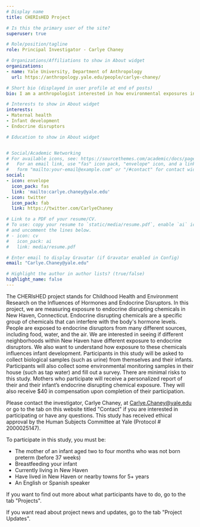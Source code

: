 ```yaml
---
# Display name
title: CHERIsHED Project 

# Is this the primary user of the site?
superuser: true

# Role/position/tagline
role: Principal Investigator - Carlye Chaney 

# Organizations/Affiliations to show in About widget
organizations:
- name: Yale University, Department of Anthropology
  url: https://anthropology.yale.edu/people/carlye-chaney/

# Short bio (displayed in user profile at end of posts)
bio: I am a anthropologist interested in how environmental exposures influence maternal and infant health.

# Interests to show in About widget
interests:
- Maternal health
- Infant development
- Endocrine disruptors

# Education to show in About widget


# Social/Academic Networking
# For available icons, see: https://sourcethemes.com/academic/docs/page-builder/#icons
#   For an email link, use "fas" icon pack, "envelope" icon, and a link in the
#   form "mailto:your-email@example.com" or "/#contact" for contact widget.
social:
- icon: envelope
  icon_pack: fas
  link: 'mailto:carlye.chaney@yale.edu'
- icon: twitter
  icon_pack: fab
  link: https://twitter.com/CarlyeChaney

# Link to a PDF of your resume/CV.
# To use: copy your resume to `static/media/resume.pdf`, enable `ai` icons in `params.toml`, 
# and uncomment the lines below.
# - icon: cv
#   icon_pack: ai
#   link: media/resume.pdf

# Enter email to display Gravatar (if Gravatar enabled in Config)
email: "Carlye.Chaney@yale.edu"

# Highlight the author in author lists? (true/false)
highlight_name: false
---
```


The CHERIsHED project stands for Childhood Health and Environment Research on the Influences of Hormones and Endocrine Disruptors. In this project, we are measuring exposure to endocrine disrupting chemicals in New Haven, Connecticut. Endocrine disrupting chemicals are a specific group of chemicals that can interfere with the body's hormone levels. People are exposed to endocrine disruptors from many different sources, including food, water, and the air. We are interested in seeing if different neighborhoods within New Haven have different exposure to endocrine disruptors. We also want to understand how exposure to these chemicals influences infant development. Participants in this study will be asked to collect biological samples (such as urine) from themselves and their infants. Participants will also collect some environmental monitoring samples in their house (such as tap water) and fill out a survey. There are minimal risks to this study. Mothers who participate will receive a personalized report of their and their infant’s endocrine disrupting chemical exposure. They will also receive $40 in compensation upon completion of their participation. 

Please contact the investigator, Carlye Chaney, at Carlye.Chaney@yale.edu or go to the tab on this website titled "Contact" if you are interested in participating or have any questions. This study has received ethical approval by the Human Subjects Committee at Yale (Protocol # 2000025147).

To participate in this study, you must be:
- The mother of an infant aged two to four months who was not born preterm (before 37 weeks)
- Breastfeeding your infant
- Currently living in New Haven
- Have lived in New Haven or nearby towns for 5+ years
- An English or Spanish speaker

If you want to find out more about what participants have to do, go to the tab "Projects".

If you want read about project news and updates, go to the tab "Project Updates".




